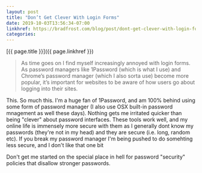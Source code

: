 ```yaml
---
layout: post
title: "Don’t Get Clever With Login Forms"
date: 2019-10-03T13:56:34-07:00
linkhref: https://bradfrost.com/blog/post/dont-get-clever-with-login-forms/
categories:
---
```



[{{ page.title }}]({{ page.linkhref }})

> As time goes on I find myself increasingly annoyed with login forms. As password managers like 1Password (which is what I use) and Chrome’s password manager (which I also sorta use) become more popular, it’s important for websites to be aware of how users go about logging into their sites.

This. So much this. I'm a huge fan of 1Password, and am 100% behind using some form of password manager (I also use OSX built-in password mnagement as well these days). Nothing gets me irritated quicker than being "clever" about password interfaces. These tools work well, and my online life is immensely more secure with them as I generally dont know my passwords (they're not in my head) and they are secure (i.e. long, random etc). If you break my password manager I'm being pushed to do somehting less secure, and I don't like that one bit 

Don't get me started on the special place in hell for password "security" policies that disallow stronger passwords.
